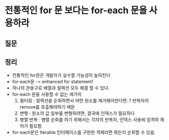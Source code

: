 # 전통적인 for 문 보다는 for-each 문을 사용하라



## 질문

## 정리

- 전통적인 for문은 개발자가 실수할 가능성이 높아진다
- for-each문 -> enhanced for statement!
- 하나의 관용구로 배열과 컬렉션 모두 해결 할 수 있다.
- for-each 문을 사용할 수 없는 세가지
  1. 필터링 : 컬렉션을 순회하면서 어떤 원소를 제거해야한다면..? 반복자의 remove를 호출해야하기 때문
  2. 변형 : 원소의 값 일부를 변형하려면, 결국에 인덱스가 필요하다
  3. 병렬 반복 : 병렬 순회를 하기 위해서는 각자의 반복자, 인덱스 사용에 엄격하 제어가 필요함
- for-each문은 Iterable 인터페이스를 구현한 객체라면 뭐든지 순회할 수 있음.